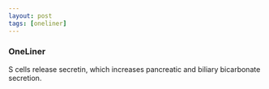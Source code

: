 ```yaml
---
layout: post
tags: [oneliner]
---
```



### OneLiner

S cells release secretin, which increases pancreatic and biliary bicarbonate secretion.
